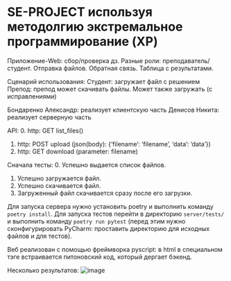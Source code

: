 # SE-PROJECT используя методолгию экстремальное программирование (XP)

Приложение-Web: сбор/проверка дз. Разные роли: преподаватель/студент. Отправка файлов. Обратная связь. Таблица с результатами.

Сценарий использования: Студент: загружает файл с решением
Препод: препод может скачивать файлы. Может также загружать (с исправлениями)

Бондаренко Александр: реализует клиентскую часть
Денисов Никита: реализует серверную часть

API: 
0. http: GET list_files()
1. http: POST upload (json(body): {‘filename’: ‘filename’, ‘data’: ‘data’})
2. http: GET download (parameter: filename)


Сначала тесты: 
0. Успешно выдается список файлов.
1. Успешно загружается файл. 
2. Успешно скачивается файл.
3. Загруженный файл скачивается сразу после его загрузки.

Для запуска сервера нужно установить poetry и выполнить команду `poetry install`. Для запуска тестов перейти в директорию `server/tests/` и выполнить команду `poetry run pytest` (перед этим нужно сконфигурировать PyCharm: проставить директорию для исходных файлов и для тестов).
 
Веб реализован с помощью фреймворка pyscript: в html в специальном тэге встраивается питоновский код, который дергает бэкенд.

Несколько результатов: 
![image](https://user-images.githubusercontent.com/66266655/196690921-cdbda097-3f10-45fe-91cb-1d0387127445.png)

